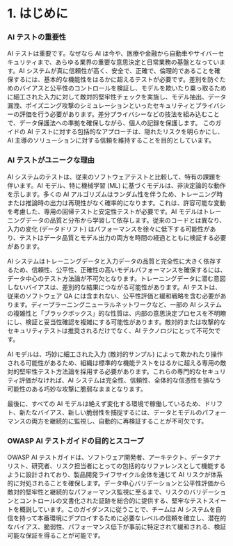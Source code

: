 # 1. はじめに

### AI テストの重要性

AI テストは重要です。なぜなら AI は今や、医療や金融から自動車やサイバーセキュリティまで、あらゆる業界の重要な意思決定と日常業務の基盤となっています。AI システムが真に信頼性が高く、安全で、正確で、倫理的であることを確保するには、基本的な機能性をはるかに超えるテストが必要です。差別を防ぐためのバイアスと公平性のコントロールを検証し、モデルを欺いたり乗っ取るために細工された入力に対して敵対的堅牢性チェックを実施し、モデル抽出、データ漏洩、ポイズニング攻撃のシミュレーションといったセキュリティとプライバシーの評価を行う必要があります。差分プライバシーなどの技法を組み込むことで、データ保護法への準拠を確保しながら、個人の記録を保護します。
このガイドの AI テストに対する包括的なアプローチは、隠れたリスクを明らかにし、AI 主導のソリューションに対する信頼を維持することを目的としています。

### AI テストがユニークな理由

AI システムのテストは、従来のソフトウェアテストと比較して、特有の課題を伴います。AI モデル、特に機械学習 (ML) に基づくモデルは、非決定論的な動作を示します。多くの AI アルゴリズムはランダム性を伴うため、トレーニング時または推論時の出力は再現性がなく確率的になります。これは、許容可能な変動を考慮した、専用の回帰テストと安定性テストが必要です。AI モデルはトレーニングデータの品質と分布から学習して依存します。従来のコードとは異なり、入力の変化 (データドリフト) はパフォーマンスを徐々に低下する可能性があり、テストはデータ品質とモデル出力の両方を時間の経過とともに検証する必要があります。


AI システムはトレーニングデータと入力データの品質と完全性に大きく依存するため、信頼性、公平性、正確性の高いモデルパフォーマンスを確保するには、データ中心のテスト方法論が不可欠となります。トレーニングデータに潜む意図しないバイアスは、差別的な結果につながる可能性があります。AI テストは、従来のソフトウェア QA には含まれない、公平性評価と緩和戦略を含む必要があります。ディープラーニングニューラルネットワークなど、一部の AI システムの複雑性と「ブラックボックス」的な性質は、内部の意思決定プロセスを不明瞭にし、検証と妥当性確認を複雑にする可能性があります。敵対的または攻撃的なセキュリティテストは推奨されるだけでなく、AI テクノロジにとって不可欠です。


AI モデルは、巧妙に細工された入力 (敵対的サンプル) によって欺かれたり操作される可能性があるため、組織は標準的な機能テストをはるかに超える専用の敵対的堅牢性テスト方法論を採用する必要があります。これらの専門的なセキュリティ評価がなければ、AI システムは完全性、信頼性、全体的な信憑性を損なう可能性のある巧妙な攻撃に脆弱なままとなります。


最後に、すべての AI モデルは絶えず変化する環境で稼働しているため、ドリフト、新たなバイアス、新しい脆弱性を捕捉するには、データとモデルのパフォーマンスの両方を継続的に監視し、自動的に再検証することが不可欠です。


### OWASP AI テストガイドの目的とスコープ

OWASP AI テストガイドは、ソフトウェア開発者、アーキテクト、データアナリスト、研究者、リスク担当者にとっての包括的なリファレンスとして機能するように設計されており、製品開発ライフサイクル全体を通じて AI リスクが体系的に対処されることを確保します。データ中心バリデーションと公平性評価から敵対的堅牢性と継続的なパフォーマンス監視に至るまで、リスクのバリデーションとコントロールの文書化された証跡を総合的に提供する、堅牢なテストスイートを概説しています。このガイダンスに従うことで、チームは AI システムを自信を持って本番環境にデプロイするために必要なレベルの信頼を確立し、潜在的なバイアス、脆弱性、パフォーマンス低下が事前に特定されて緩和される、検証可能な保証を得ることが可能です。
